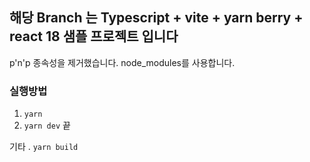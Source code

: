 ## 해당 Branch 는 Typescript + vite + yarn berry + react 18 샘플 프로젝트 입니다
p'n'p 종속성을 제거했습니다. node_modules를 사용합니다.

### 실행방법
1. `yarn`
2. `yarn dev`
끝

기타 . `yarn build`